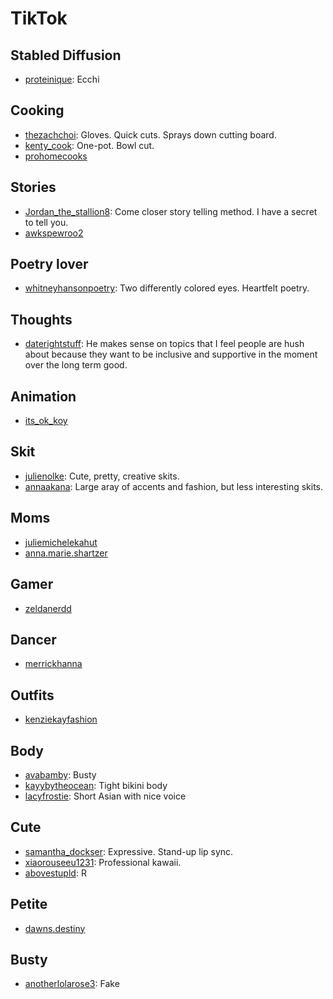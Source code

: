# TikTok

## Stabled Diffusion

* [proteinique](https://www.tiktok.com/@proteinique): Ecchi

## Cooking

* [thezachchoi](https://www.tiktok.com/@thezachchoi): Gloves. Quick cuts. Sprays down cutting board.
* [kenty_cook](https://www.tiktok.com/@kenty_cook): One-pot. Bowl cut.
* [prohomecooks](https://www.tiktok.com/@prohomecooks)

## Stories

* [Jordan_the_stallion8](https://www.tiktok.com/@jordan_the_stallion8): Come closer story telling method. I have a secret to tell you.
* [awkspewroo2](https://www.tiktok.com/@awkspewroo2)

## Poetry lover

* [whitneyhansonpoetry](https://www.tiktok.com/@whitneyhansonpoetry): Two differently colored eyes. Heartfelt poetry. 

## Thoughts

* [daterightstuff](https://www.tiktok.com/@daterightstuff): He makes sense on topics that I feel people are hush about because they want to be inclusive and supportive in the moment over the long term good.

## Animation

* [its_ok_koy](https://www.tiktok.com/@its_ok_koy)

## Skit

* [julienolke](https://www.tiktok.com/@julienolke): Cute, pretty, creative skits.
* [annaakana](https://www.tiktok.com/@annaakana): Large aray of accents and fashion, but less interesting skits.

## Moms

* [juliemichelekahut](https://www.tiktok.com/@juliemichelekahut)
* [anna.marie.shartzer](https://www.tiktok.com/@anna.marie.shartzer)

## Gamer

* [zeldanerdd](https://www.tiktok.com/@zeldanerdd)

## Dancer

* [merrickhanna](https://www.tiktok.com/@merrickhanna)

## Outfits

* [kenziekayfashion](https://www.tiktok.com/@kenziekayfashion)

## Body

* [avabamby](https://www.tiktok.com/@avabamby): Busty
* [kayybytheocean](https://www.tiktok.com/@kayybytheocean): Tight bikini body
* [lacyfrostie](https://www.tiktok.com/@lacyfrostie): Short Asian with nice voice

## Cute

* [samantha_dockser](https://www.tiktok.com/@samantha_dockser): Expressive. Stand-up lip sync.
* [xiaorouseeu1231](https://www.tiktok.com/@xiaorouseeu1231): Professional kawaii.
* [abovestupld](https://www.tiktok.com/@abovestupld): R

## Petite

* [dawns.destiny](https://www.tiktok.com/@dawns.destiny)

## Busty

* [anotherlolarose3](https://www.tiktok.com/@anotherlolarose3): Fake
